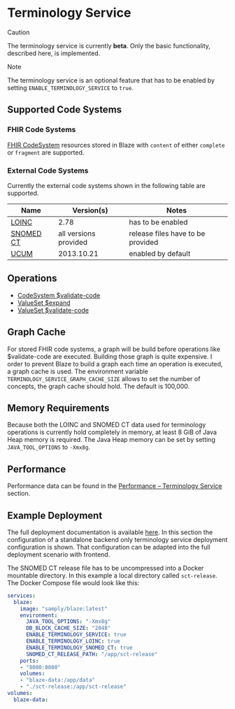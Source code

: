 # Terminology Service <Badge type="info" text="Feature: TERMINOLOGY_SERVICE"/> <Badge type="warning" text="unreleased"/>

> [!CAUTION]
> The terminology service is currently **beta**. Only the basic functionality, described here, is implemented.

> [!NOTE]
> The terminology service is an optional feature that has to be enabled by setting `ENABLE_TERMINOLOGY_SERVICE` to `true`.

## Supported Code Systems

### FHIR Code Systems

[FHIR CodeSystem](terminology-service/fhir.md) resources stored in Blaze with `content` of either `complete` or `fragment` are supported. 

### External Code Systems

Currently the external code systems shown in the following table are supported.

| Name                                          | Version(s)            | Notes                             |
|-----------------------------------------------|-----------------------|-----------------------------------|
| [LOINC](terminology-service/loinc.md)         | 2.78                  | has to be enabled                 |
| [SNOMED CT](terminology-service/snomed-ct.md) | all versions provided | release files have to be provided |
| [UCUM](terminology-service/ucum.md)           | 2013.10.21            | enabled by default                |

## Operations

* [CodeSystem $validate-code](api/operation/code-system-validate-code.md)
* [ValueSet $expand](api/operation/value-set-expand.md)
* [ValueSet $validate-code](api/operation/value-set-validate-code.md)

## Graph Cache

For stored FHIR code systems, a graph will be build before operations like $validate-code are executed. Building those graph is quite expensive. I order to prevent Blaze to build a graph each time an operation is executed, a graph cache is used. The environment variable `TERMINOLOGY_SERVICE_GRAPH_CACHE_SIZE` allows to set the number of concepts, the graph cache should hold. The default is 100,000.

## Memory Requirements

Because both the LOINC and SNOMED CT data used for terminology operations is currently hold completely in memory, at least 8 GiB of Java Heap memory is required. The Java Heap memory can be set by setting `JAVA_TOOL_OPTIONS` to `-Xmx8g`.

## Performance

Performance data can be found in the [Performance – Terminology Service](performance/terminology-service.md) section.

## Example Deployment

The full deployment documentation is available [here](deployment/full-standalone.md). In this section the configuration of a standalone backend only terminology service deployment configuration is shown. That configuration can be adapted into the full deployment scenario with frontend.

The SNOMED CT release file has to be uncompressed into a Docker mountable directory. In this example a local directory called `sct-release`. The Docker Compose file would look like this:

```yaml
services:
  blaze:
    image: "samply/blaze:latest"
    environment:
      JAVA_TOOL_OPTIONS: "-Xmx8g"
      DB_BLOCK_CACHE_SIZE: "2048"
      ENABLE_TERMINOLOGY_SERVICE: true
      ENABLE_TERMINOLOGY_LOINC: true
      ENABLE_TERMINOLOGY_SNOMED_CT: true
      SNOMED_CT_RELEASE_PATH: "/app/sct-release"
    ports:
    - "8080:8080"
    volumes:
    - "blaze-data:/app/data"
    - "./sct-release:/app/sct-release"
volumes:
  blaze-data:
```
